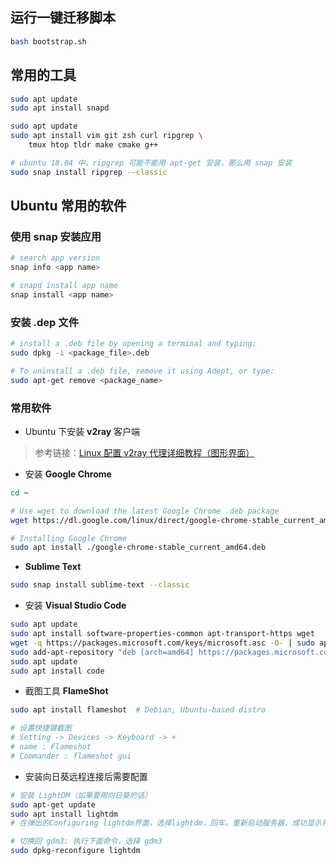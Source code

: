 ## 运行一键迁移脚本

```bash
bash bootstrap.sh
```



## 常用的工具

```bash
sudo apt update
sudo apt install snapd

sudo apt update
sudo apt install vim git zsh curl ripgrep \
    tmux htop tldr make cmake g++

# ubuntu 18.04 中，ripgrep 可能不能用 apt-get 安装，那么用 snap 安装
sudo snap install ripgrep --classic
```





## Ubuntu 常用的软件

### 使用 snap 安装应用

```bash
# search app version
snap info <app name>

# snapd install app name
snap install <app name>
```





### 安装 .dep 文件

```bash
# install a .deb file by opening a terminal and typing:
sudo dpkg -i <package_file>.deb

# To uninstall a .deb file, remove it using Adept, or type:
sudo apt-get remove <package_name>
```





### 常用软件

- Ubuntu 下安装 **v2ray** 客户端

> 参考链接：[Linux 配置 v2ray 代理详细教程（图形界面）](https://zhuanlan.zhihu.com/p/359755946)



- 安装 **Google Chrome**

```bash
cd ~

# Use wget to download the latest Google Chrome .deb package
wget https://dl.google.com/linux/direct/google-chrome-stable_current_amd64.deb

# Installing Google Chrome
sudo apt install ./google-chrome-stable_current_amd64.deb
```



- **Sublime Text**

```bash
sudo snap install sublime-text --classic
```



- 安装 **Visual Studio Code**

```bash
sudo apt update
sudo apt install software-properties-common apt-transport-https wget
wget -q https://packages.microsoft.com/keys/microsoft.asc -O- | sudo apt-key add -
sudo add-apt-repository "deb [arch=amd64] https://packages.microsoft.com/repos/vscode stable main"
sudo apt update
sudo apt install code
```



- 截图工具 **FlameShot**

```bash
sudo apt install flameshot  # Debian, Ubuntu-based distro

# 设置快捷键截图
# Setting -> Devices -> Keyboard -> +
# name : Flameshot
# Commander : flameshot gui
```



- 安装向日葵远程连接后需要配置

```bash
# 安装 LightDM（如果要用向日葵的话）
sudo apt-get update
sudo apt install lightdm
# 在弹出的Configuring lightdm界面，选择lightdm，回车。重新启动服务器，成功显示界面

# 切换回 gdm3: 执行下面命令，选择 gdm3
sudo dpkg-reconfigure lightdm
```

